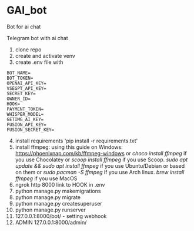 # GAI_bot
Bot for ai chat

Telegram bot with ai chat

1. clone repo
2. create and activate venv
3. create .env file with 
```python3
BOT_NAME=
BOT_TOKEN=
OPENAI_API_KEY=
VSEGPT_API_KEY=
SECRET_KEY=
OWNER_ID=
HOOK=
PAYMENT_TOKEN=
WHISPER_MODEL=
GETIMG_AI_KEY=
FUSION_API_KEY=
FUSION_SECRET_KEY=
```
4. install requirements 'pip install -r requirements.txt'
5. install ffmpeg:
    using this guide on Windows: https://phoenixnap.com/kb/ffmpeg-windows or
  *choco install ffmpeg* if you use Chocolatey or
  *scoop install ffmpeg* if you use Scoop.
    *sudo apt update && sudo apt install ffmpeg* if you use Ubuntu/Debian or based on them or
  *sudo pacman -S ffmpeg* if you use Arch linux.
    *brew install ffmpeg* if you use MacOS
7. ngrok http 8000 link to HOOK in .env
8. python manage.py makemigrations
9. python manage.py migrate
10. python manage.py createsuperuser
11. python manage.py runserver
12. 127.0.0.1:8000/bot/  - setting webhook
13. ADMIN 127.0.0.1:8000/admin/
